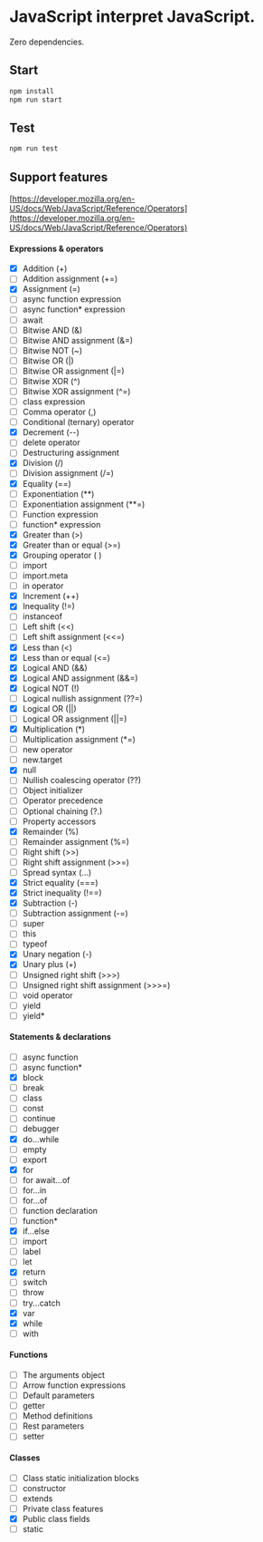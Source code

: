# JavaScript interpret JavaScript.

Zero dependencies.

## Start

```bash
npm install
npm run start
```

## Test

```bash
npm run test
```

## Support features

[https://developer.mozilla.org/en-US/docs/Web/JavaScript/Reference/Operators](https://developer.mozilla.org/en-US/docs/Web/JavaScript/Reference/Operators)

#### Expressions & operators

* [x] Addition (+)
* [ ] Addition assignment (+=)
* [x] Assignment (=)
* [ ] async function expression
* [ ] async function* expression
* [ ] await
* [ ] Bitwise AND (&)
* [ ] Bitwise AND assignment (&=)
* [ ] Bitwise NOT (~)
* [ ] Bitwise OR (|)
* [ ] Bitwise OR assignment (|=)
* [ ] Bitwise XOR (^)
* [ ] Bitwise XOR assignment (^=)
* [ ] class expression
* [ ] Comma operator (,)
* [ ] Conditional (ternary) operator
* [x] Decrement (--)
* [ ] delete operator
* [ ] Destructuring assignment
* [x] Division (/)
* [ ] Division assignment (/=)
* [x] Equality (==)
* [ ] Exponentiation (**)
* [ ] Exponentiation assignment (**=)
* [ ] Function expression
* [ ] function* expression
* [x] Greater than (>)
* [x] Greater than or equal (>=)
* [x] Grouping operator ( )
* [ ] import
* [ ] import.meta
* [ ] in operator
* [x] Increment (++)
* [x] Inequality (!=)
* [ ] instanceof
* [ ] Left shift (<<)
* [ ] Left shift assignment (<<=)
* [x] Less than (<)
* [x] Less than or equal (<=)
* [x] Logical AND (&&)
* [x] Logical AND assignment (&&=)
* [x] Logical NOT (!)
* [ ] Logical nullish assignment (??=)
* [x] Logical OR (||)
* [ ] Logical OR assignment (||=)
* [x] Multiplication (*)
* [ ] Multiplication assignment (*=)
* [ ] new operator
* [ ] new.target
* [x] null
* [ ] Nullish coalescing operator (??)
* [ ] Object initializer
* [ ] Operator precedence
* [ ] Optional chaining (?.)
* [ ] Property accessors
* [x] Remainder (%)
* [ ] Remainder assignment (%=)
* [ ] Right shift (>>)
* [ ] Right shift assignment (>>=)
* [ ] Spread syntax (...)
* [x] Strict equality (===)
* [x] Strict inequality (!==)
* [x] Subtraction (-)
* [ ] Subtraction assignment (-=)
* [ ] super
* [ ] this
* [ ] typeof
* [x] Unary negation (-)
* [x] Unary plus (+)
* [ ] Unsigned right shift (>>>)
* [ ] Unsigned right shift assignment (>>>=)
* [ ] void operator
* [ ] yield
* [ ] yield*

#### Statements & declarations

* [ ] async function
* [ ] async function*
* [x] block
* [ ] break
* [ ] class
* [ ] const
* [ ] continue
* [ ] debugger
* [x] do...while
* [ ] empty
* [ ] export
* [x] for
* [ ] for await...of
* [ ] for...in
* [ ] for...of
* [ ] function declaration
* [ ] function*
* [x] if...else
* [ ] import
* [ ] label
* [ ] let
* [x] return
* [ ] switch
* [ ] throw
* [ ] try...catch
* [x] var
* [x] while
* [ ] with

#### Functions

* [ ] The arguments object
* [ ] Arrow function expressions
* [ ] Default parameters
* [ ] getter
* [ ] Method definitions
* [ ] Rest parameters
* [ ] setter

#### Classes

* [ ] Class static initialization blocks
* [ ] constructor
* [ ] extends
* [ ] Private class features
* [x] Public class fields
* [ ] static